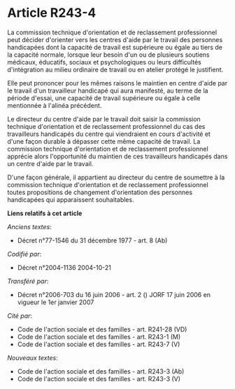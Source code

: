 # Article R243-4

La commission technique d'orientation et de reclassement professionnel peut décider d'orienter vers les centres d'aide par le
travail des personnes handicapées dont la capacité de travail est supérieure ou égale au tiers de la capacité normale,
lorsque leur besoin d'un ou de plusieurs soutiens médicaux, éducatifs, sociaux et psychologiques ou leurs difficultés
d'intégration au milieu ordinaire de travail ou en atelier protégé le justifient.

Elle peut prononcer pour les mêmes raisons le maintien en centre d'aide par le travail d'un travailleur handicapé qui aura
manifesté, au terme de la période d'essai, une capacité de travail supérieure ou égale à celle mentionnée à l'alinéa
précédent.

Le directeur du centre d'aide par le travail doit saisir la commission technique d'orientation et de reclassement
professionnel du cas des travailleurs handicapés du centre qui viendraient en cours d'activité et d'une façon durable à
dépasser cette même capacité de travail. La commission technique d'orientation et de reclassement professionnel apprécie
alors l'opportunité du maintien de ces travailleurs handicapés dans un centre d'aide par le travail.

D'une façon générale, il appartient au directeur du centre de soumettre à la commission technique d'orientation et de
reclassement professionnel toutes propositions de changement d'orientation des personnes handicapées qui apparaissent
souhaitables.

**Liens relatifs à cet article**

_Anciens textes_:

  - Décret n°77-1546 du 31 décembre 1977 - art. 8 (Ab)

_Codifié par_:

  - Décret n°2004-1136 2004-10-21

_Transféré par_:

  - Décret n°2006-703 du 16 juin 2006 - art. 2 () JORF 17 juin 2006 en vigueur le 1er janvier 2007

_Cité par_:

  - Code de l'action sociale et des familles - art. R241-28 (VD)
  - Code de l'action sociale et des familles - art. R243-1 (M)
  - Code de l'action sociale et des familles - art. R243-7 (V)

_Nouveaux textes_:

  - Code de l'action sociale et des familles - art. R243-3 (Ab)
  - Code de l'action sociale et des familles - art. R243-3 (V)
